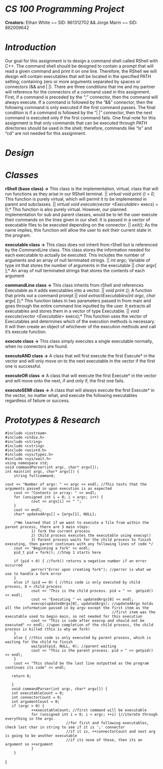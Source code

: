 # *CS 100 Programming Project*
**Creators:** Ethan White ~~ SID: 861312702 && Jorge Marin ~~ SID: 862009642

# *Introduction*
Our goal for this assignment is to design a command shell called RShell with C++. The command shell should be designed to contain a prompt that will read a given command and print it on one line. Therefore, the RShell we will design will contain executables that will be located in the specified PATH setting; containing zero or more arguments separated by spaces or connectors (&& and | |). There are three conditions that me and my partner will reference for the connectors of a command used in this assignment. First, if a command is preceded by the “;” connector, then the command will always execute. If a command is followed by the “&&” connector, then the following command is only executed if the first command passes. The final condition is if a command is followed by the “| |” connector, then the next command is executed only if the first command fails. One final note for this assignment is that only commands that can be executed through PATH directories should be used in the shell; therefore, commands like “ls” and “cd” are not needed for this assignment.

# *Design*



# *Classes* 
**rShell (base class) →**
This class is the implementation, virtual, class that will run functions as they arise in our RShell terminal. 
|| *virtual void print () = 0;* This function is purely virtual, which will permit it to be implemented in parent and subclasses. 
|| *virtual void execute(vector <Executable*> execs) = 0;*   This function is also purely virtual. However, our planned implementation                                                                for sub and parent classes, would be to let the user execute their commands                                                              on the lines given in our shell. It is passed in a vector of executable                                                                  files to be executed depending on the connector.
|| *exit();*                 As the name implies, this function will allow the user to exit their current state in the program.

**executable class →** 
This class does not inherit from rShell but is referenced by the CommandLine class. This class stores the information needed for each executable to actually be executed. This includes the number of arguments and an array of null terminated strings.
|| *int argc;*               Variable of type int that stores the number of arguments in the executable
|| *char* argv[ ];*          An array of null terminated strings that stores the contents of each argument
  
**commandLine class →**
This class inherits from rShell and references Executable as it adds executables into a vector.
|| *void print ();*          A function that prints out a command prompt
|| *void extractExecutables(int argc, char* argv[ ]);*    This function takes in two parameters passed in from main and goes through the                                                           entire command line inputted by the user. It extracts all executables and                                                               stores them in a vector of type Executable.
|| *void execute(vector <Executable*> execs);*         This function uses the vector of Executables and determines which of the                                                                execution methods is necessary. It will then create an object of whichever of                                                            the execution methods and call it’s execute function.
  
**execute class →**
This class simply executes a single executable normally, when no connectors are found.
  
**executeAND class →**
A class that will first execute the first Execute* in the vector and will only move on to the next executable in the vector if the first one is successful. 

**executeOR class →**
A class that will execute the first Execute* in the vector and will move onto the next, if and only if, the first one fails.

**executeSEMI class →**
A class that will always execute the first Execute* in the vector, no matter what, and execute the following executables regardless of failure or success.

# *Prototypes & Research*
    #include <iostream>
	#include <stdio.h>
	#include <string>
	#include <cstring>
	#include <unistd.h>
	#include <sys/types.h>
	#include <sys/wait.h>
	using namespace std;
	void commandParser(int argc, char* argv[]);
	int main(int argc, char* argv[]) {
		string fullcommand;
	
	cout << "Number of args: " << argc << endl; //This tests that the arguments passed in upon execution is as expected
        cout << "Contents in array: " << endl;
        for (unsigned int i = 0; i < argc; i++) {
                cout << argv[i] << " ";
        }
        cout << endl;
        char* updatedArgs[] = {argv[1], NULL};

        /*We learned that if we want to execute a file from within the parent process, there are 3 main steps:
                1) fork the current process
                2) Child process executes the executable using execvp()
                3) Parent process waits for the child process to finish executing, then parent continues with any following lines of code */
        cout << "Beginning a fork" << endl;
        pid_t pid = fork(); //Step 1 starts here

        if (pid < 0) { //fork() returns a negative number if an error occurred
                perror("Error upon creating fork"); //perror is what we use to handle a fork error
        }
        else if (pid == 0) { //this code is only executed by child process, 0 = child process
                cout << "This is the child process. pid = " <<  getpid() << endl;
                cout << "Executing " << updatedArgs[0] << endl;
                execvp(updatedArgs[0], updatedArgs); //updatedArgs holds all the information passed in by argv except the first item as the
                                                     //first item was the executable used to begin main, so not needed for this execution
                cout << "This is code after execvp and should not be executed" << endl; //upon completion of the child process, the child process is killed (this is why we fork)
        }
        else { //this code is only executed by parent process, which is waiting for the child to finish
                waitpid(pid, NULL, 0); //parent waiting
                cout << "This is the parent process. pid = " << getpid() << endl;
        }
        cout << "This should be the last line outputted as the program continues its code" << endl;

       return 0;

       }
       void commandParser(int argc, char* argv[]) {
       int executableCount = 0;
       int connectorCount = 0;
       int argumentCount = 0;
       if (argc > 0) {
                ++executableCount; //first command will be executable
                for (unsigned int i = 0; i < argc; ++i) {//iterate through everything in the argv.
                                //for first and following executables, check last char in string to see if it is ';' connector
                                //if it is, ++connectorCount and next arg is going to be another executable
                                //if its none of these, then its an argument so ++argument
                }
        }
}

	

